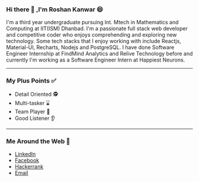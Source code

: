 ### Hi there 👋 ,I'm Roshan Kanwar 😄

I'm a third year undergraduate pursuing Int. Mtech in Mathematics and Computing at IIT(ISM) Dhanbad. I'm a passionate full stack web developer and competitive coder who enjoys comprehending and exploring new technology. Some tech stacks that I enjoy working with include Reactjs, Material-UI, Recharts, Nodejs and PostgreSQL. I have done Software Engineer Internship at FindMind Analytics and Relive Technology before and currently I'm working as a Software Engineer Intern at Happiest Neurons.

***

### My Plus Points ✅

+ Detail Oriented 🕵 
+ Multi-tasker ⌛ 
+ Team Player 🤝
+ Good Listener 👂

***

### Me Around the Web 📱

* [LinkedIn](https://www.linkedin.com/in/roshan0708/)
* [Facebook](https://www.facebook.com/roshan.kanwar.9)
* [Hackerrank](https://www.hackerrank.com/roshan_0708)
* [Email](rkanwar0708@gmail.com)




